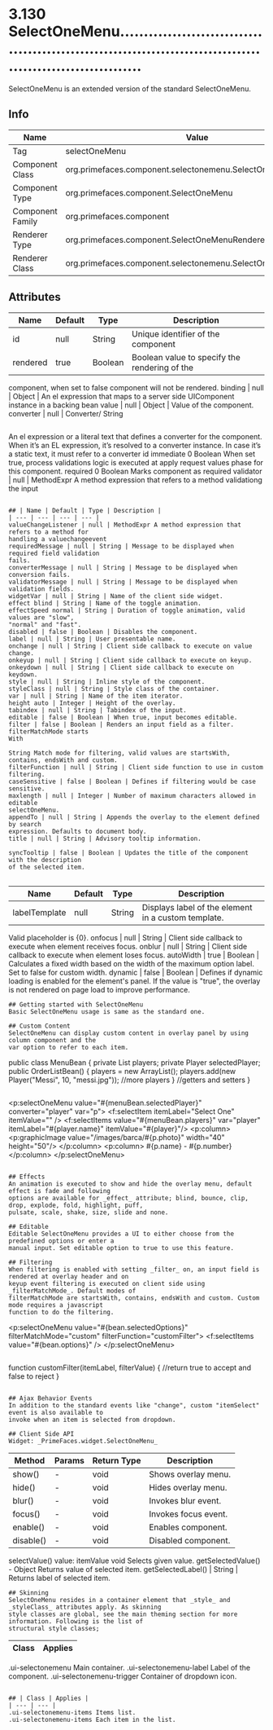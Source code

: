# 3.130 SelectOneMenu...............................................................................................................

SelectOneMenu is an extended version of the standard SelectOneMenu.

## Info

| Name | Value |
| - | - |
| Tag | selectOneMenu
| Component Class | org.primefaces.component.selectonemenu.SelectOneMenu
| Component Type | org.primefaces.component.SelectOneMenu
| Component Family | org.primefaces.component |
| Renderer Type | org.primefaces.component.SelectOneMenuRenderer
| Renderer Class | org.primefaces.component.selectonemenu.SelectOneMenuRenderer

## Attributes

| Name | Default | Type | Description | 
| --- | --- | --- | --- |
id | null | String | Unique identifier of the component
rendered | true | Boolean | Boolean value to specify the rendering of the
component, when set to false component will not be
rendered.
binding | null | Object | An el expression that maps to a server side UIComponent instance in a backing bean
value | null | Object | Value of the component.
converter | null | Converter/
String
```
```
An el expression or a literal text that defines a converter
for the component. When it’s an EL expression, it’s
resolved to a converter instance. In case it’s a static text,
it must refer to a converter id
immediate 0 Boolean When set true, process validations logic is executed at
apply request values phase for this component.
required 0 Boolean Marks component as required
validator | null | MethodExpr A method expression that refers to a method validationg
the input
```

## | Name | Default | Type | Description | 
| --- | --- | --- | --- |
valueChangeListener | null | MethodExpr A method expression that refers to a method for
handling a valuechangeevent
requiredMessage | null | String | Message to be displayed when required field validation
fails.
converterMessage | null | String | Message to be displayed when conversion fails.
validatorMessage | null | String | Message to be displayed when validation fields.
widgetVar | null | String | Name of the client side widget.
effect blind | String | Name of the toggle animation.
effectSpeed normal | String | Duration of toggle animation, valid values are "slow",
"normal" and "fast".
disabled | false | Boolean | Disables the component.
label | null | String | User presentable name.
onchange | null | String | Client side callback to execute on value change.
onkeyup | null | String | Client side callback to execute on keyup.
onkeydown | null | String | Client side callback to execute on keydown.
style | null | String | Inline style of the component.
styleClass | null | String | Style class of the container.
var | null | String | Name of the item iterator.
height auto | Integer | Height of the overlay.
tabindex | null | String | Tabindex of the input.
editable | false | Boolean | When true, input becomes editable.
filter | false | Boolean | Renders an input field as a filter.
filterMatchMode starts
With

String Match mode for filtering, valid values are startsWith,
contains, endsWith and custom.
filterFunction | null | String | Client side function to use in custom filtering.
caseSensitive | false | Boolean | Defines if filtering would be case sensitive.
maxlength | null | Integer | Number of maximum characters allowed in editable
selectOneMenu.
appendTo | null | String | Appends the overlay to the element defined by search
expression. Defaults to document body.
title | null | String | Advisory tooltip information.

syncTooltip | false | Boolean | Updates the title of the component with the description
of the selected item.


```
| Name | Default | Type | Description | 
| --- | --- | --- | --- |
labelTemplate | null | String | Displays label of the element in a custom template.
Valid placeholder is {0}.
onfocus | null | String | Client side callback to execute when element receives
focus.
onblur | null | String | Client side callback to execute when element loses
focus.
autoWidth | true | Boolean | Calculates a fixed width based on the width of the
maximum option label. Set to false for custom width.
dynamic | false | Boolean | Defines if dynamic loading is enabled for the element's
panel. If the value is "true", the overlay is not rendered
on page load to improve performance.
```
## Getting started with SelectOneMenu
Basic SelectOneMenu usage is same as the standard one.

## Custom Content
SelectOneMenu can display custom content in overlay panel by using column component and the
var option to refer to each item.

```
public class MenuBean {
private List<Player> players;
private Player selectedPlayer;
public OrderListBean() {
players = new ArrayList<Player>();
players.add(new Player("Messi", 10, "messi.jpg"));
//more players
}
//getters and setters
}
```
```
<p:selectOneMenu value="#{menuBean.selectedPlayer}" converter="player" var="p">
<f:selectItem itemLabel="Select One" itemValue="" />
<f:selectItems value="#{menuBean.players}" var="player"
itemLabel="#{player.name}" itemValue="#{player}"/>
<p:column>
<p:graphicImage value="/images/barca/#{p.photo}" width="40" height="50"/>
</p:column>
<p:column>
#{p.name} - #{p.number}
</p:column>
</p:selectOneMenu>
```

## Effects
An animation is executed to show and hide the overlay menu, default effect is fade and following
options are available for _effect_ attribute; blind, bounce, clip, drop, explode, fold, highlight, puff,
pulsate, scale, shake, size, slide and none.

## Editable
Editable SelectOneMenu provides a UI to either choose from the predefined options or enter a
manual input. Set editable option to true to use this feature.

## Filtering
When filtering is enabled with setting _filter_ on, an input field is rendered at overlay header and on
keyup event filtering is executed on client side using _filterMatchMode_. Default modes of
filterMatchMode are startsWith, contains, endsWith and custom. Custom mode requires a javascript
function to do the filtering.

```
<p:selectOneMenu value="#{bean.selectedOptions}"
filterMatchMode="custom" filterFunction="customFilter">
<f:selectItems value="#{bean.options}" />
</p:selectOneMenu>
```
```
function customFilter(itemLabel, filterValue) {
//return true to accept and false to reject
}
```

## Ajax Behavior Events
In addition to the standard events like "change", custom "itemSelect" event is also available to
invoke when an item is selected from dropdown.

## Client Side API
Widget: _PrimeFaces.widget.SelectOneMenu_

```
| Method | Params | Return Type | Description | 
| --- | --- | --- | --- | 
show() | - | void | Shows overlay menu.
hide() | - | void | Hides overlay menu.
blur() | - | void | Invokes blur event.
focus() | - | void | Invokes focus event.
enable() | - | void | Enables component.
disable() | - | void | Disabled component.
selectValue() value: itemValue void Selects given value.
getSelectedValue() - Object Returns value of selected item.
getSelectedLabel() | String | Returns label of selected item.
```
## Skinning
SelectOneMenu resides in a container element that _style_ and _styleClass_ attributes apply. As skinning
style classes are global, see the main theming section for more information. Following is the list of
structural style classes;

```
| Class | Applies | 
| --- | --- | 
.ui-selectonemenu Main container.
.ui-selectonemenu-label Label of the component.
.ui-selectonemenu-trigger Container of dropdown icon.
```

## | Class | Applies | 
| --- | --- | 
.ui-selectonemenu-items Items list.
.ui-selectonemenu-items Each item in the list.

